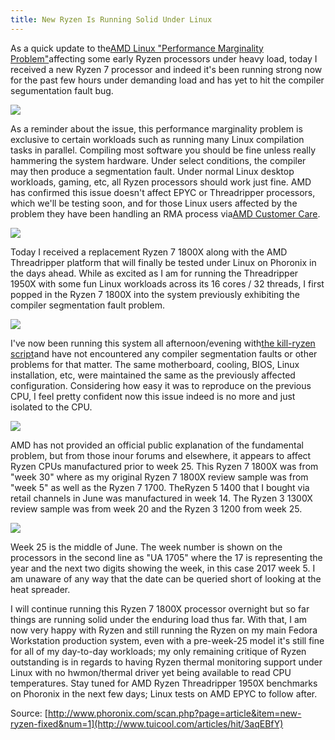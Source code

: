 ```yaml
---
title: New Ryzen Is Running Solid Under Linux
---
```


As a quick update to the[AMD Linux "Performance Marginality Problem"](http://www.phoronix.com/scan.php?page=news_item&px=Ryzen-Segv-Response)affecting some early Ryzen processors under heavy load, today I received a new Ryzen 7 processor and indeed it's been running strong now for the past few hours under demanding load and has yet to hit the compiler segumentation fault bug.

![](http://img1.tuicool.com/QjYNjyq.jpg!web)

As a reminder about the issue, this performance marginality problem is exclusive to certain workloads such as running many Linux compilation tasks in parallel. Compiling most software you should be fine unless really hammering the system hardware. Under select conditions, the compiler may then produce a segmentation fault. Under normal Linux desktop workloads, gaming, etc, all Ryzen processors should work just fine. AMD has confirmed this issue doesn't affect EPYC or Threadripper processors, which we'll be testing soon, and for those Linux users affected by the problem they have been handling an RMA process via[AMD Customer Care](http://support.amd.com/en-us/contact/email-form).

![](http://img0.tuicool.com/amuMzya.jpg!web)

Today I received a replacement Ryzen 7 1800X along with the AMD Threadripper platform that will finally be tested under Linux on Phoronix in the days ahead. While as excited as I am for running the Threadripper 1950X with some fun Linux workloads across its 16 cores / 32 threads, I first popped in the Ryzen 7 1800X into the system previously exhibiting the compiler segmentation fault problem.

![](http://img0.tuicool.com/amu2uuM.jpg!web)

I've now been running this system all afternoon/evening with[the kill-ryzen script](https://github.com/suaefar/ryzen-test/blob/master/kill-ryzen.sh)and have not encountered any compiler segmentation faults or other problems for that matter. The same motherboard, cooling, BIOS, Linux installation, etc, were maintained the same as the previously affected configuration. Considering how easy it was to reproduce on the previous CPU, I feel pretty confident now this issue indeed is no more and just isolated to the CPU.

![](http://img0.tuicool.com/An67Jf7.jpg!web)

AMD has not provided an official public explanation of the fundamental problem, but from those inour forums and elsewhere, it appears to affect Ryzen CPUs manufactured prior to week 25. This Ryzen 7 1800X was from "week 30" where as my original Ryzen 7 1800X review sample was from "week 5" as well as the Ryzen 7 1700. TheRyzen 5 1400 that I bought via retail channels in June was manufactured in week 14. The Ryzen 3 1300X review sample was from week 20 and the Ryzen 3 1200 from week 25.

![](http://img0.tuicool.com/Ybemiuu.jpg!web)

Week 25 is the middle of June. The week number is shown on the processors in the second line as "UA 1705" where the 17 is representing the year and the next two digits showing the week, in this case 2017 week 5. I am unaware of any way that the date can be queried short of looking at the heat spreader.

I will continue running this Ryzen 7 1800X processor overnight but so far things are running solid under the enduring load thus far. With that, I am now very happy with Ryzen and still running the Ryzen on my main Fedora Workstation production system, even with a pre-week-25 model it's still fine for all of my day-to-day workloads; my only remaining critique of Ryzen outstanding is in regards to having Ryzen thermal monitoring support under Linux with no hwmon/thermal driver yet being available to read CPU temperatures. Stay tuned for AMD Ryzen Threadripper 1950X benchmarks on Phoronix in the next few days; Linux tests on AMD EPYC to follow after.



Source: [http://www.phoronix.com/scan.php?page=article&item=new-ryzen-fixed&num=1](http://www.tuicool.com/articles/hit/3aqEBfY)

